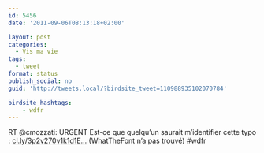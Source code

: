 ```yaml
---
id: 5456
date: '2011-09-06T08:13:18+02:00'

layout: post
categories:
  - Vis ma vie
tags:
  - tweet
format: status
publish_social: no
guid: 'http://tweets.local/?birdsite_tweet=110988935102070784'

birdsite_hashtags:
    - wdfr
---
```


RT @cmozzati: URGENT Est-ce que quelqu’un saurait m’identifier cette typo : [cl.ly/3p2v270v1k1d1E…](http://cl.ly/3p2v270v1k1d1E3E1e1m) (WhatTheFont n’a pas trouvé) #wdfr